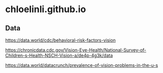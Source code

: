 # chloelinli.github.io

## Data
https://data.world/cdc/behavioral-risk-factors-vision

https://chronicdata.cdc.gov/Vision-Eye-Health/National-Survey-of-Children-s-Health-NSCH-Vision-a/de4p-4g3k/data

https://data.world/datacrunch/prevalence-of-vision-problems-in-the-u-s
